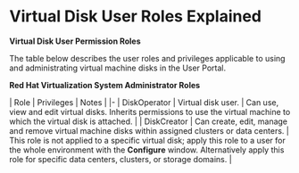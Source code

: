 # Virtual Disk User Roles Explained

**Virtual Disk User Permission Roles**

The table below describes the user roles and privileges applicable to using and administrating virtual machine disks in the User Portal.

**Red Hat Virtualization System Administrator Roles**

| Role | Privileges | Notes |
|-
| DiskOperator | Virtual disk user. | Can use, view and edit virtual disks. Inherits permissions to use the virtual machine to which the virtual disk is attached. |
| DiskCreator | Can create, edit, manage and remove virtual machine disks within assigned clusters or data centers. | This role is not applied to a specific virtual disk; apply this role to a user for the whole environment with the **Configure** window. Alternatively apply this role for specific data centers, clusters, or storage domains. |
